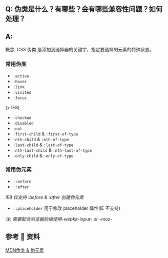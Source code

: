 ## Q: 伪类是什么？有哪些？会有哪些兼容性问题？如何处理？

## A:

概念: CSS 伪类 是添加到选择器的关键字，指定要选择的元素的特殊状态。

### 常用伪类

- `:active`
- `:hover`
- `:link`
- `:visited`
- `:focus`

(> IE8)

- `:checked`
- `:disabled`
- `:not`
- `:first-child` & `:first-of-type`
- `:nth-child` & `:nth-of-type`
- `:last-child` & `:last-of-type`
- `:nth-last-child` & `:nth-last-of-type`
- `:only-child` & `:only-of-type`

### 常用伪元素

- `::before`
- `::after`

_IE8 仅支持 :before & :after 创建伪元素_

- `::placeholder`
  用于修改 placeholder 属性(IE 不支持)

_注: 需要配合浏览器前缀使用-webkit-input- or -moz-_

## 参考  资料

[MDN伪类 & 伪元素](https://developer.mozilla.org/zh-CN/docs/Learn/CSS/Introduction_to_CSS/Pseudo-classes_and_pseudo-elements)
